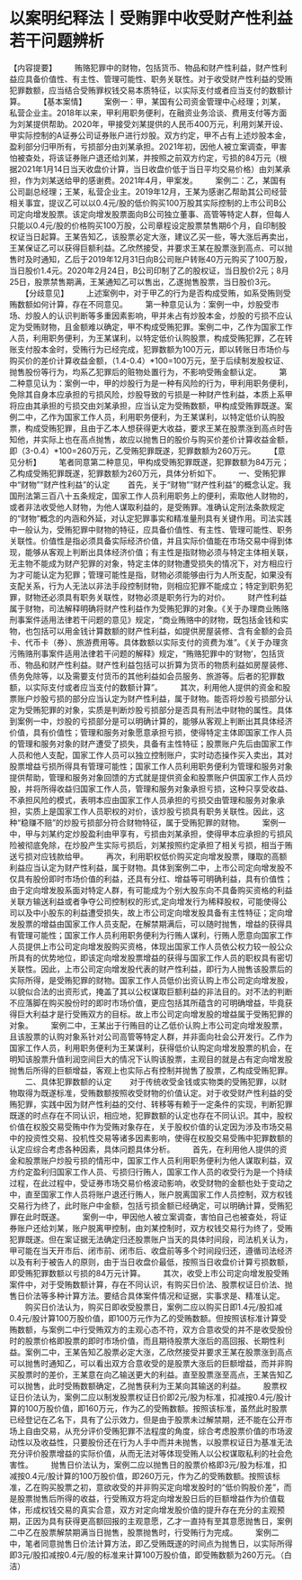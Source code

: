 # 以案明纪释法丨受贿罪中收受财产性利益若干问题辨析

【内容提要】
　　贿赂犯罪中的财物，包括货币、物品和财产性利益，财产性利益应具备价值性、有主性、管理可能性、职务关联性。对于收受财产性利益的受贿犯罪数额，应当结合受贿罪权钱交易本质特征，以实际支付或者应当支付的数额计算。
　　【基本案情】
　　案例一：甲，某国有公司资金管理中心经理；刘某，私营企业主。2018年以来，甲利用职务便利，在融资业务洽谈、费用支付等方面为刘某提供帮助。2020年，甲接受刘某提供的人民币400万元，利用刘某开设、甲实际控制的A证券公司证券账户进行炒股。双方约定，甲不占有上述炒股本金，盈利部分归甲所有，亏损部分由刘某承担。2021年初，因他人被立案调查，甲害怕被查处，将该证券账户退还给刘某，并按照之前双方约定，亏损的84万元（根据2021年1月14日当天收盘价计算，当日收盘价低于当日平均交易价格）由刘某承担，作为刘某送给甲的感谢费。2021年4月，甲案发。
　　案例二：乙，某国有公司副总经理；王某，私营企业主。2019年12月，王某为感谢乙帮助其公司经营相关事宜，提议乙可以以0.4元/股的低价购买100万股其实际控制的上市公司B公司定向增发股票。该定向增发股票面向B公司独立董事、高管等特定人群，但每人只能以0.4元/股的价格购买100万股，公司章程设定股票禁售期6个月，自印制股权证当日起算。王某告知乙，该股票必定大涨，建议乙买一些，等大涨后再卖出，王某保证乙可以获得巨额利益。乙欣然接受，并要求王某在股票涨到高点、可以抛售时及时通知，乙后于2019年12月31日向B公司账户转账40万元购买了100万股，当日股价1.4元。2020年2月24日，B公司印制了乙的股权证，当日股价2元；8月25日，股票禁售期满，王某通知乙可以售出，乙遂抛售股票，当日股价3元。
　　【分歧意见】
　　上述案例中，对于甲乙的行为是否构成受贿，如系受贿则受贿数额如何计算，存在不同意见。
　　第一种意见认为：案例一中，炒股受市场、炒股人的认识判断等多重因素影响，甲并未占有炒股本金，炒股的亏损不应认定为受贿财物，且金额难以确定，甲不构成受贿犯罪。案例二中，乙作为国家工作人员，利用职务便利，为王某谋利，以特定低价认购股票，构成受贿犯罪，乙在转账支付股本金时，受贿行为已经完成，犯罪数额为100万元，即以转账日市场价与购买价的差价计算收益金额，（1.4-0.4）\*100=100万元，至于后续制发股权证、抛售股份等行为，均系乙犯罪后的赃物处置行为，不影响受贿金额认定。
　　第二种意见认为：案例一中，甲的炒股行为是一种有风险的行为，甲利用职务便利，免除其自身本应承担的亏损风险，炒股导致的亏损是一种财产性利益，本质上系甲将应由其承担的亏损交由刘某承担，应当认定为受贿数额，甲构成受贿罪既遂。案例二中，乙作为国家工作人员，利用职务便利，为王某谋利，以特定低价认购股票，构成受贿犯罪，且由于乙本人想获得更大收益，要求王某在股票涨到高点时告知他，并实际上也在高点抛售，故应以抛售日的股价与购买价差价计算收益金额，即（3-0.4）\*100=260万元，乙受贿犯罪既遂，犯罪数额为260万元。
　　【意见分析】
　　笔者同意第二种意见，甲构成受贿犯罪既遂，犯罪数额为84万元；乙构成受贿犯罪既遂，犯罪数额为260万元，具体分析如下。
　　一、受贿犯罪中“财物”“财产性利益”的认定
　　首先，关于“财物”“财产性利益”的概念认定。我国刑法第三百八十五条规定，国家工作人员利用职务上的便利，索取他人财物的，或者非法收受他人财物，为他人谋取利益的，是受贿罪。准确认定刑法条款规定的“财物”概念的内涵和外延，对认定犯罪事实和精准量刑具有关键作用。司法实践中一般认为，受贿犯罪中财物的特征，应具备价值性、有主性、管理可能性、职务关联性。价值性是指必须具备实际经济价值，并且实际价值能在市场交易中得到体现，能够从客观上判断出具体经济价值；有主性是指财物必须与特定主体相关联，无主物不能成为财产犯罪的对象，特定主体的财物遭受损失的情况下，对方相应行为才可能认定为犯罪；管理可能性是指，财物必须能够由行为人所支配，如果没有支配关系，行为人无法以非法手段控制财物，则相应犯罪不能成立；特定到职务犯罪，财物还必须具有职务关联性，财物必须是职务行为的对价。
　　财产性利益属于财物，司法解释明确将财产性利益作为受贿犯罪的对象。《关于办理商业贿赂刑事案件适用法律若干问题的意见》规定，“商业贿赂中的财物，既包括金钱和实物，也包括可以用金钱计算数额的财产性利益，如提供房屋装修、含有金额的会员卡、代币卡（券）、旅游费用等。具体数额以实际支付的资费为准”。《关于办理贪污贿赂刑事案件适用法律若干问题的解释》规定，“贿赂犯罪中的‘财物’，包括货币、物品和财产性利益。财产性利益包括可以折算为货币的物质利益如房屋装修、债务免除等，以及需要支付货币的其他利益如会员服务、旅游等。后者的犯罪数额，以实际支付或者应当支付的数额计算”。
　　其次，利用他人提供的资金和股票账户炒股亏损的部分应当认定为财产性利益，属于财物。能否将炒股亏损部分认定为受贿犯罪的对象，实质是判断炒股亏损部分是否具有刑法中财物的属性。具体到案例一中，炒股的亏损部分是可以明确计算的，能够从客观上判断出其具体经济价值，具有价值性；管理和服务对象愿意承担亏损，使得特定主体即国家工作人员的管理和服务对象的财产遭受了损失，具备有主性特征；股票账户先后由国家工作人员和他人支配，国家工作人员可以独立控制账户，实时动态操作买入卖出，其对股票增益亏损所得具有管理可能性；国家工作人员利用职务便利为管理和服务对象提供帮助，管理和服务对象回馈的方式就是提供资金和股票账户供国家工作人员炒股，并将所得收益归国家工作人员，管理和服务对象承担亏损，这种只享受收益、不承担风险的模式，表明本应由国家工作人员承担的亏损交由管理和服务对象承担，实质上是国家工作人员职权的对价，该炒股亏损具有职务关联性。因此，这种“稳赚不赔”的炒股亏损部分符合财物特征，属于受贿犯罪的财物。
　　案例一中，甲与刘某约定炒股盈利由甲享有，亏损由刘某承担，使得甲本应承担的亏损风险被彻底免除，在炒股产生实际亏损后，刘某按照约定承担了相关亏损，相当于贿送亏损对应钱款给甲。
　　再次，利用职权低价购买定向增发股票，赚取的高额利益应当认定为财产性利益，属于财物。具体到案例二中，上市公司定向增发股不仅具有股份即时市场价值的利益，还具有分红、增益等可明确利益，具有价值性；由于定向增发股系面对特定人群，有可能成为个别大股东向不具备购买资格的利益关联方输送利益或者争夺公司控制权的形式,定向增发行为稀释股权，可能使得公司以及中小股东的利益遭受损失，故上市公司定向增发股具备有主性特征；定向增发股票的增益由国家工作人员支配，在解禁期满后，可以随时抛售，增益的获得具有管理可能性；国家工作人员利用职务便利为行贿人谋利，行贿人愿意向国家工作人员提供上市公司定向增发股购买资格，体现出国家工作人员依公权力较一般公众所具有的优势地位，即该定向增发股票增益的获得与国家工作人员的职权具有密切关联性。因此，上市公司定向增发股代表的财产性利益，即行为人抛售该股票后的实际所得，是受贿犯罪的财物。国家工作人员低价出资认购上市公司定向增发股，以貌似合法的出资形式，掩盖了其以公权谋取巨额利益的非法目的。对不法的判断不应落脚在购买股份时的即时市场价值，更应包括其所蕴含的可明确增益，毕竟获得巨大利益才是行受贿双方的目标。故上市公司定向增发股的增益属于受贿犯罪的对象。
　　案例二中，王某出于行贿目的让乙低价认购上市公司定向增发股票，且该股票的认购对象系针对公司高管等特定人群，并非面向社会公开发行。乙作为国家工作人员，利用职务便利为王某谋利，获得低价认购定向增发股票的机会，在明知该股票升值利润空间巨大的情况下认购该股票，主观目的就是占有定向增发股抛售后所得的巨额增益，客观上也实际占有控制并抛售了股票，乙构成受贿犯罪。
　　二、具体犯罪数额的认定
　　对于传统收受金钱或实物类的受贿犯罪，以财物取得为既遂标准，受贿数额按照收受财物的价值认定。对于收受财产性利益的受贿犯罪，实践中因为财产性利益的交付、转移等有赖于一定条件的实现，判断犯罪既遂的时点存在不同认识，相应地，犯罪数额的认定也存在不同认识。其中，股权价值在权股交易受贿中作为受贿对象存在，关于股权价值的认定因为涉及市场交易中的投资性交易、投机性交易等诸多因素影响，使得在权股交易受贿中犯罪数额的认定应综合考虑各种因素，具体问题具体分析。
　　首先，在利用他人提供的资金和股票账户炒股亏损的情形中，国家工作人员利用职务便利为他人谋取利益，双方约定盈利归国家工作人员、亏损归行贿人，国家工作人员的收受行为是一个持续过程，在此过程中，受证券市场交易价格波动影响，收受财物的金额也处于变动之中，直至国家工作人员将账户退还行贿人，账户脱离国家工作人员控制，双方权钱交易行为终了，此时账户中金额，包括亏损金额已经确定，可以明确计算，受贿犯罪在此时既遂。
　　案例一中，甲因他人被立案调查，害怕自己也被查处，将证券账户还给刘某，账户脱离甲控制，由刘某控制时，双方权钱交易行为终了，受贿犯罪既遂。但在案证据无法确定归还股票账户当天的具体时间段，司法机关认为，甲可能在当天开市后、闭市前、闭市后、收盘前等多个时间段归还，遵循司法经济以及有利于被告人的原则，由于当日收盘价最低，按照当日收盘价计算亏损数额，即受贿犯罪数额以亏损的84万元计算。
　　其次，收受上市公司定向增发股受贿案件中，对于受贿数额计算，存在不同认识，有购买日价法、股票权证日价法、抛售日价法等多种计算方法。要结合具体案件情况和证据，实事求是、精准认定。
　　购买日价法认为，购买日即收受股票日，案例二应以购买日即1.4元/股扣减0.4元/股计算100万股价值，即100万元作为乙的受贿数额。但按照该标准计算受贿数额，与案例二中行受贿双方的主观心态不符，双方合意收受的并不是收受股份时的股票价格即股票的即时市场价值，而且期待股票大涨后的高回报、长期性利益。案例二中，王某告知乙股票必定大涨，乙欣然接受并要求王某在股票涨到高点可以抛售时通知乙，可以看出双方合意收受的是股票大涨后的巨额增益，而并非购买股票时的差价，王某意在向乙输送更大的利益。直至股票涨至高点，王某告知乙可以抛售，此时受贿数额确定，乙抛售获利为王某向其输送的利益。
　　股票权证日价法认为，案例二应以制发股票权证日价即2元/股为标准，扣减按0.4元/股计算的100万股价值，即160万元，作为乙的受贿数额。按照该标准，虽然此时股票已经登记在乙名下，具有了公示效力，但是由于股票未过解禁期，还不能在公开市场上自由交易，从充分评价受贿犯罪不法程度的角度，综合考虑股票价值的市场波动性以及收益性，只要股份还在行为人手中而并未抛售，以股票权证日为基准无法充分评价股票增益的实际价值，从而无法对等体现受贿人以公权谋取私利的社会危害性。
　　抛售日价法认为，案例二应以抛售日的股票价格即3元/股为标准，扣减按0.4元/股计算的100万股价值，即260万元，作为乙的受贿数额。按照该标准，乙在购买股票之初，意欲收受的并非购买定向增发股时的“低价购股价差”，而是股票抛售后所得的收益，行受贿双方将定向增发股日后的巨额增益作为价值载体，形成权钱交易的真实合意，双方对定向增发股价值的提升存在充分的主观预期，正因为具有获得更高额回报的主观意愿，乙才一直持有至其意愿抛售日，案例二中乙在股票解禁期满当日抛售，股票抛售时，行受贿行为完成。
　　案例二中，笔者同意抛售日价法计算方法，即乙受贿既遂的时间点为抛售日，以实际所得即3元/股扣减按0.4元/股的标准来计算100万股价值，即受贿数额为260万元。（白洁）
